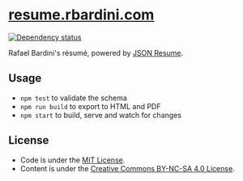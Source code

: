# [resume.rbardini.com](https://resume.rbardini.com)

[![Dependency status](https://img.shields.io/david/rbardini/resume.rbardini.com.svg)](https://david-dm.org/rbardini/resume.rbardini.com)

Rafael Bardini's résumé, powered by [JSON Resume](https://jsonresume.org/).

## Usage

- `npm test` to validate the schema
- `npm run build` to export to HTML and PDF
- `npm start` to build, serve and watch for changes

## License

- Code is under the [MIT License](https://opensource.org/licenses/MIT).
- Content is under the [Creative Commons BY-NC-SA 4.0 License](https://creativecommons.org/licenses/by-nc-sa/4.0/).
